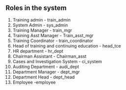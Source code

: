 ## Roles in the system

   1.  Training admin - train_admin
   2.  System Admin - sys_admin
   3.  Training Manager - train_mgr
   4.  Training Asst Manager - Train_asst_mgr
   5.  Training Coordinator  - train_coordinator
   6.  Head of training and continuing education - head_tce
   7.  HR department - hr_dept
   8.  Chairman Assistant - Chairman_asst
   9.  Cases and Investigation System - ci_system
   10. Auditing Department - audi_dept
   11. Department Manager - dept_mgr
   12. Department Head -    dept_head
   13. Employee -employee